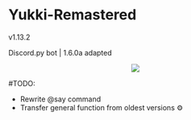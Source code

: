 # Yukki-Remastered
<p> v1.13.2 </p>
<p> Discord.py bot | 1.6.0a adapted </p> 

<p align="center">
    <img src="https://vk.com/doc512100137_579025197?hash=f97b6a1e32246d4863&dl=5b1d2bfcf21943372d">
</p>

#TODO:
- Rewrite @say command ️
- Transfer general function from oldest versions ⚙️

